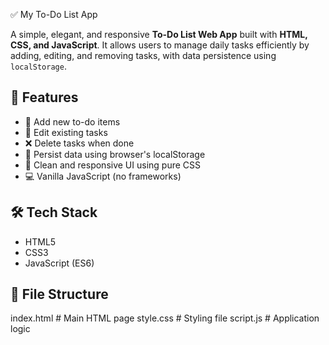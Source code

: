 ✅ My To-Do List App

A simple, elegant, and responsive **To-Do List Web App** built with **HTML, CSS, and JavaScript**. It allows users to manage daily tasks efficiently by adding, editing, and removing tasks, with data persistence using `localStorage`.

## 🚀 Features

- 📌 Add new to-do items
- 📝 Edit existing tasks
- ❌ Delete tasks when done
- 💾 Persist data using browser's localStorage
- 🎨 Clean and responsive UI using pure CSS
- 💻 Vanilla JavaScript (no frameworks)


## 🛠️ Tech Stack

- HTML5
- CSS3
- JavaScript (ES6)



## 📂 File Structure

index.html # Main HTML page
style.css # Styling file
script.js # Application logic
